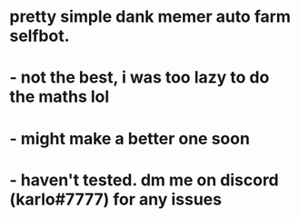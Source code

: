# pretty simple dank memer auto farm selfbot. 
# - not the best, i was too lazy to do the maths lol
# - might make a better one soon
# - haven't tested. dm me on discord (karlo#7777) for any issues
